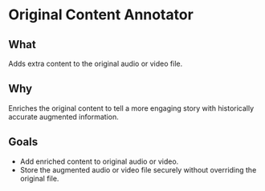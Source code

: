 # Original Content Annotator
## What  

Adds extra content to the original audio or video file.

## Why

Enriches the original content to tell a more engaging story with historically accurate augmented information.

## Goals

* Add enriched content to original audio or video.
* Store the augmented audio or video file securely without overriding the original file.
